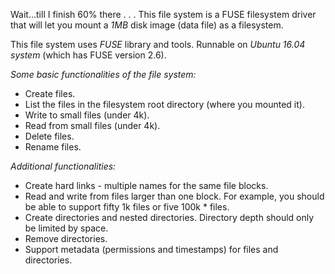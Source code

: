 Wait...till I finish
60% there
.
.
.
This file system is a FUSE filesystem driver that will let you mount a *1MB* disk image (data file) as a filesystem.

This file system uses *FUSE* library and tools. Runnable on *Ubuntu 16.04 system* (which has FUSE version 2.6).

*Some basic functionalities of the file system:*
* Create files.
* List the files in the filesystem root directory (where you mounted it).
* Write to small files (under 4k).
* Read from small files (under 4k).
* Delete files.
* Rename files.

*Additional functionalities:*
* Create hard links - multiple names for the same file blocks.
* Read and write from files larger than one block. For example, you should be able to support fifty 1k files or five 100k * files.
* Create directories and nested directories. Directory depth should only be limited by space.
* Remove directories.
* Support metadata (permissions and timestamps) for files and directories.
